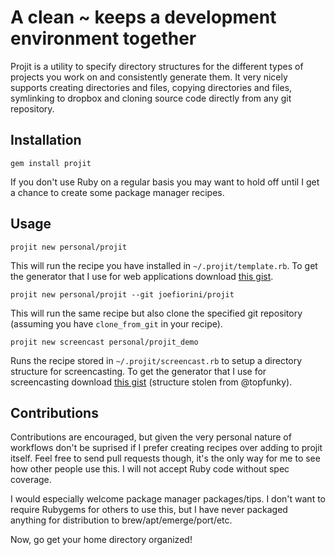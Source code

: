 # A clean ~ keeps a development environment together

Projit is a utility to specify directory structures for the different types of projects you work on and consistently generate them. It very nicely supports creating directories and files, copying directories and files, symlinking to dropbox and cloning source code directly from any git repository.

## Installation

    gem install projit

If you don't use Ruby on a regular basis you may want to hold off until I get a chance to create some package manager recipes.

## Usage

    projit new personal/projit

This will run the recipe you have installed in `~/.projit/template.rb`. To get the generator that I use for web applications download [this gist][template].

    projit new personal/projit --git joefiorini/projit

This will run the same recipe but also clone the specified git repository (assuming you have `clone_from_git` in your recipe).

    projit new screencast personal/projit_demo

Runs the recipe stored in `~/.projit/screencast.rb` to setup a directory structure for screencasting. To get the generator that I use for screencasting download [this gist][screencasting] (structure stolen from @topfunky).

## Contributions

Contributions are encouraged, but given the very personal nature of workflows don't be suprised if I prefer creating recipes over adding to projit itself. Feel free to send pull requests though, it's the only way for me to see how other people use this. I will not accept Ruby code without spec coverage.

I would especially welcome package manager packages/tips. I don't want to require Rubygems for others to use this, but I have never packaged anything for distribution to brew/apt/emerge/port/etc.

Now, go get your home directory organized!

[template]: https://gist.github.com/1336554
[screencasting]: https://gist.github.com/1336563
